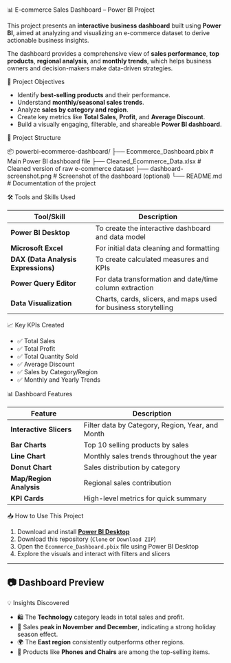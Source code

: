📊 E-commerce Sales Dashboard – Power BI Project

This project presents an **interactive business dashboard** built using **Power BI**, aimed at analyzing and visualizing an e-commerce dataset to derive actionable business insights.

The dashboard provides a comprehensive view of **sales performance**, **top products**, **regional analysis**, and **monthly trends**, which helps business owners and decision-makers make data-driven strategies.

📌 Project Objectives

- Identify **best-selling products** and their performance.
- Understand **monthly/seasonal sales trends**.
- Analyze **sales by category and region**.
- Create key metrics like **Total Sales**, **Profit**, and **Average Discount**.
- Build a visually engaging, filterable, and shareable **Power BI dashboard**.

 📁 Project Structure

📦 powerbi-ecommerce-dashboard/
├── Ecommerce_Dashboard.pbix # Main Power BI dashboard file
├── Cleaned_Ecommerce_Data.xlsx # Cleaned version of raw e-commerce dataset
├── dashboard-screenshot.png # Screenshot of the dashboard (optional)
└── README.md # Documentation of the project


🛠️ Tools and Skills Used

| Tool/Skill | Description |
|------------|-------------|
| **Power BI Desktop** | To create the interactive dashboard and data model |
| **Microsoft Excel** | For initial data cleaning and formatting |
| **DAX (Data Analysis Expressions)** | To create calculated measures and KPIs |
| **Power Query Editor** | For data transformation and date/time column extraction |
| **Data Visualization** | Charts, cards, slicers, and maps used for business storytelling |

📈 Key KPIs Created

- ✅ Total Sales
- ✅ Total Profit
- ✅ Total Quantity Sold
- ✅ Average Discount
- ✅ Sales by Category/Region
- ✅ Monthly and Yearly Trends

📊 Dashboard Features

| Feature | Description |
|---------|-------------|
| **Interactive Slicers** | Filter data by Category, Region, Year, and Month |
| **Bar Charts** | Top 10 selling products by sales |
| **Line Chart** | Monthly sales trends throughout the year |
| **Donut Chart** | Sales distribution by category |
| **Map/Region Analysis** | Regional sales contribution |
| **KPI Cards** | High-level metrics for quick summary |

📥 How to Use This Project

1. Download and install **[Power BI Desktop](https://powerbi.microsoft.com/en-us/downloads/)**
2. Download this repository (`Clone` or `Download ZIP`)
3. Open the `Ecommerce_Dashboard.pbix` file using Power BI Desktop
4. Explore the visuals and interact with filters and slicers

---

## 📷 Dashboard Preview

💡 Insights Discovered

- 🛍️ The **Technology** category leads in total sales and profit.
- 📆 Sales **peak in November and December**, indicating a strong holiday season effect.
- 🌍 The **East region** consistently outperforms other regions.
- 🥇 Products like **Phones and Chairs** are among the top-selling items.



